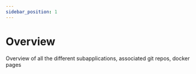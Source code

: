 ```yaml
---
sidebar_position: 1
---
```


# Overview

Overview of all the different subapplications, associated git repos, docker pages
